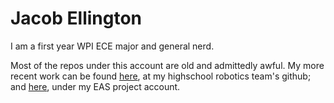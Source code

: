 # Jacob Ellington
I am a first year WPI ECE major and general nerd.

Most of the repos under this account are old and admittedly awful. My more recent work can be found [here](https://github.com/716robotics), at my highschool robotics team's github; and [here](https://github.com/EAS-block2), under my EAS project account.
